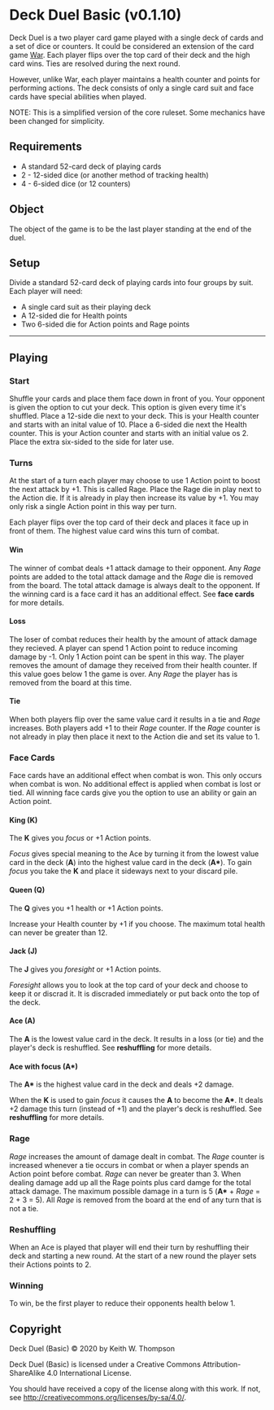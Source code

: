 # Deck Duel Basic (v0.1.10)

Deck Duel is a two player card game played with a single deck of cards and a set of dice or counters. It could be considered an extension of the card game [War](https://en.wikipedia.org/wiki/War_%28card_game%29). Each player flips over the top card of their deck and the high card wins. Ties are resolved during the next round.

However, unlike War, each player maintains a health counter and points for performing actions. The deck consists of only a single card suit and face cards have special abilities when played.

NOTE: This is a simplified version of the core ruleset. Some mechanics have been changed for simplicity.

## Requirements

- A standard 52-card deck of playing cards
- 2 - 12-sided dice (or another method of tracking health)
- 4 - 6-sided dice (or 12 counters)

## Object

The object of the game is to be the last player standing at the end of the duel.

## Setup

Divide a standard 52-card deck of playing cards into four groups by suit.
Each player will need:

- A single card suit as their playing deck
- A 12-sided die for Health points
- Two 6-sided die for Action points and Rage points

---

## Playing

### Start

Shuffle your cards and place them face down in front of you. Your opponent is given the option to cut your deck. This option is given every time it's shuffled. Place a 12-side die next to your deck. This is your Health counter and starts with an inital value of 10. Place a 6-sided die next the Health counter. This is your Action counter and starts with an initial value os 2. Place the extra six-sided to the side for later use.

### Turns

At the start of a turn each player may choose to use 1 Action point to boost the next attack by +1. This is called Rage. Place the Rage die in play next to the Action die. If it is already in play then increase its value by +1. You may only risk a single Action point in this way per turn.

Each player flips over the top card of their deck and places it face up in front of them. The highest value card wins this turn of combat.

#### Win

The winner of combat deals +1 attack damage to their opponent. Any *Rage* points are added to the total attack damage and the *Rage* die is removed from the board. The total attack damage is always dealt to the opponent. If the winning card is a face card it has an additional effect. See **face cards** for more details.

#### Loss

The loser of combat reduces their health by the amount of attack damage they recieved. A player can spend 1 Action point to reduce incoming damage by -1. Only 1 Action point can be spent in this way. The player removes the amount of damage they received from their health counter. If this value goes below 1 the game is over. Any *Rage* the player has is removed from the board at this time.

#### Tie

When both players flip over the same value card it results in a tie and *Rage* increases. Both players add +1 to their *Rage* counter. If the *Rage* counter is not already in play then place it next to the Action die and set its value to 1.

### Face Cards

Face cards have an additional effect when combat is won. This only occurs when combat is won. No additional effect is applied when combat is lost or tied. All winning face cards give you the option to use an ability or gain an Action point.

#### King (**K**)

The **K** gives you *focus* or +1 Action points.

*Focus* gives special meaning to the Ace by turning it from the lowest value card in the deck (**A**) into the highest value card in the deck (**A\***). To gain *focus* you take the **K** and place it sideways next to your discard pile.

#### Queen (**Q**)

The **Q** gives you +1 health or +1 Action points.

Increase your Health counter by +1 if you choose. The maximum total health can never be greater than 12.

#### Jack (**J**)

The **J** gives you *foresight* or +1 Action points.

*Foresight* allows you to look at the top card of your deck and choose to keep it or discrad it. It is discraded immediately or put back onto the top of the deck.

#### Ace (**A**)

The **A** is the lowest value card in the deck. It results in a loss (or tie) and the player's deck is reshuffled. See **reshuffling** for more details.

#### Ace with focus (**A\***)

The **A\*** is the highest value card in the deck and deals +2 damage.

When the **K** is used to gain *focus* it causes the **A** to become the **A\***. It deals +2 damage this turn (instead of +1) and the player's deck is reshuffled. See **reshuffling** for more details.

### Rage

*Rage* increases the amount of damage dealt in combat. The *Rage* counter is increased whenever a tie occurs in combat or when a player spends an Action point before combat. *Rage* can never be greater than 3. When dealing damage add up all the Rage points plus card damge for the total attack damage. The maximum possible damage in a turn is 5 (**A\*** + *Rage* = 2 + 3 = 5). All *Rage* is removed from the board at the end of any turn that is not a tie.

### Reshuffling

When an Ace is played that player will end their turn by reshuffling their deck and starting a new round. At the start of a new round the player sets their Actions points to 2.

### Winning

To win, be the first player to reduce their opponents health below 1.

## Copyright

Deck Duel (Basic) © 2020 by Keith W. Thompson

Deck Duel (Basic) is licensed under a
Creative Commons Attribution-ShareAlike 4.0 International License.

You should have received a copy of the license along with this work. If not, see <http://creativecommons.org/licenses/by-sa/4.0/>.
